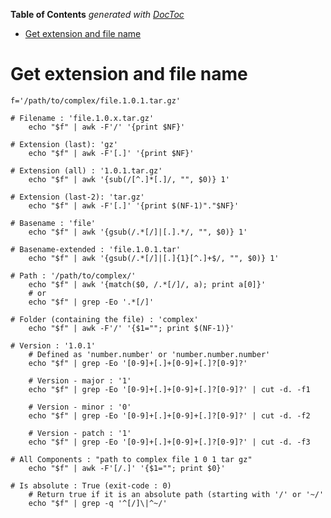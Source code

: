 <!-- START doctoc generated TOC please keep comment here to allow auto update -->
<!-- DON'T EDIT THIS SECTION, INSTEAD RE-RUN doctoc TO UPDATE -->
**Table of Contents**  *generated with [DocToc](https://github.com/thlorenz/doctoc)*

- [Get extension and file name](#get-extension-and-file-name)

<!-- END doctoc generated TOC please keep comment here to allow auto update -->

# Get extension and file name

```
f='/path/to/complex/file.1.0.1.tar.gz'

# Filename : 'file.1.0.x.tar.gz'
    echo "$f" | awk -F'/' '{print $NF}'

# Extension (last): 'gz'
    echo "$f" | awk -F'[.]' '{print $NF}'

# Extension (all) : '1.0.1.tar.gz'
    echo "$f" | awk '{sub(/[^.]*[.]/, "", $0)} 1'

# Extension (last-2): 'tar.gz'
    echo "$f" | awk -F'[.]' '{print $(NF-1)"."$NF}'

# Basename : 'file'
    echo "$f" | awk '{gsub(/.*[/]|[.].*/, "", $0)} 1'

# Basename-extended : 'file.1.0.1.tar'
    echo "$f" | awk '{gsub(/.*[/]|[.]{1}[^.]+$/, "", $0)} 1'

# Path : '/path/to/complex/'
    echo "$f" | awk '{match($0, /.*[/]/, a); print a[0]}'
    # or 
    echo "$f" | grep -Eo '.*[/]'

# Folder (containing the file) : 'complex'
    echo "$f" | awk -F'/' '{$1=""; print $(NF-1)}'

# Version : '1.0.1'
    # Defined as 'number.number' or 'number.number.number'
    echo "$f" | grep -Eo '[0-9]+[.]+[0-9]+[.]?[0-9]?'

    # Version - major : '1'
    echo "$f" | grep -Eo '[0-9]+[.]+[0-9]+[.]?[0-9]?' | cut -d. -f1

    # Version - minor : '0'
    echo "$f" | grep -Eo '[0-9]+[.]+[0-9]+[.]?[0-9]?' | cut -d. -f2

    # Version - patch : '1'
    echo "$f" | grep -Eo '[0-9]+[.]+[0-9]+[.]?[0-9]?' | cut -d. -f3

# All Components : "path to complex file 1 0 1 tar gz"
    echo "$f" | awk -F'[/.]' '{$1=""; print $0}'

# Is absolute : True (exit-code : 0)
    # Return true if it is an absolute path (starting with '/' or '~/'
    echo "$f" | grep -q '^[/]\|^~/'
```
